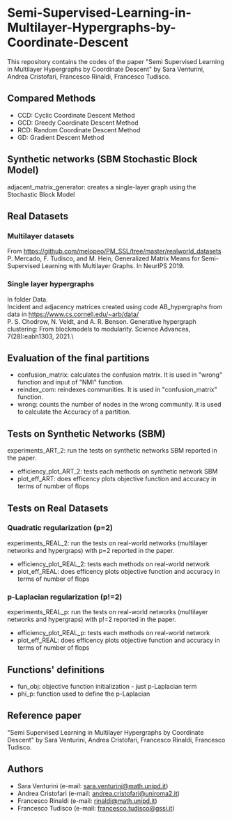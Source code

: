 # Semi-Supervised-Learning-in-Multilayer-Hypergraphs-by-Coordinate-Descent

This repository contains the codes of the paper "Semi Supervised Learning in Multilayer Hypergraphs by Coordinate Descent" by Sara Venturini, Andrea Cristofari, Francesco Rinaldi, Francesco Tudisco.

## Compared Methods

- CCD: Cyclic Coordinate Descent Method
- GCD: Greedy Coordinate Descent Method
- RCD: Random Coordinate Descent Method
- GD: Gradient Descent Method

## Synthetic networks (SBM Stochastic Block Model) 
adjacent\_matrix\_generator: creates a single-layer graph using the Stochastic Block Model 

## Real Datasets
### Multilayer datasets
From https://github.com/melopeo/PM_SSL/tree/master/realworld_datasets \
P. Mercado, F. Tudisco, and M. Hein, Generalized Matrix Means for Semi-Supervised Learning with Multilayer Graphs. In NeurIPS 2019.
### Single layer hypergraphs
In folder Data. \
Incident and adjacency matrices created using code AB_hypergraphs from data in https://www.cs.cornell.edu/~arb/data/ \
P. S. Chodrow, N. Veldt, and A. R. Benson. Generative hypergraph clustering: From blockmodels to modularity. Science Advances, 7(28):eabh1303, 2021.\


## Evaluation of the final partitions
- confusion_matrix: calculates the confusion matrix. It is used in "wrong" function and input of "NMI" function.
- reindex_com: reindexes communities. It is used in "confusion_matrix" function.
- wrong: counts the number of nodes in the wrong community. It is used to calculate the Accuracy of a partition.

## Tests on Synthetic Networks (SBM) 
experiments_ART_2: run the tests on synthetic networks SBM reported in the paper.
- efficiency_plot_ART_2: tests each methods on synthetic network SBM 
- plot_eff_ART: does efficency plots objective function and accuracy in terms of number of flops

## Tests on Real Datasets
### Quadratic regularization (p=2)
experiments_REAL_2: run the tests on real-world networks (multilayer networks and hypergraps) with p=2 reported in the paper.
- efficiency_plot_REAL_2: tests each methods on real-world network 
- plot_eff_REAL: does efficency plots objective function and accuracy in terms of number of flops
### p-Laplacian regularization (p!=2)
experiments_REAL_p: run the tests on real-world networks (multilayer networks and hypergraps) with p!=2 reported in the paper.
- efficiency_plot_REAL_p: tests each methods on real-world network 
- plot_eff_REAL: does efficency plots objective function and accuracy in terms of number of flops

## Functions' definitions
- fun_obj: objective function initialization - just p-Laplacian term
- phi_p: function used to define the p-Laplacian 

## Reference paper
"Semi Supervised Learning in Multilayer Hypergraphs by Coordinate Descent" by Sara Venturini, Andrea Cristofari, Francesco Rinaldi, Francesco Tudisco.

## Authors
- Sara Venturini (e-mail: sara.venturini@math.unipd.it)
- Andrea Cristofari (e-mail: andrea.cristofari@uniroma2.it)
- Francesco Rinaldi (e-mail: rinaldi@math.unipd.it)
- Francesco Tudisco (e-mail: francesco.tudisco@gssi.it)

